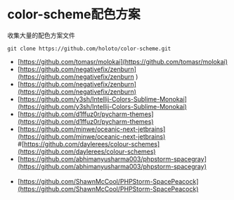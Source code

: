 # color-scheme配色方案
收集大量的配色方案文件

`git clone https://github.com/holoto/color-scheme.git`
+ [https://github.com/tomasr/molokai](https://github.com/tomasr/molokai)<br>
+ [https://github.com/negativefix/zenburn](https://github.com/negativefix/zenburn
)<br>
+ [https://github.com/negativefix/zenburn](https://github.com/negativefix/zenburn)<br>
+ [https://github.com/y3sh/Intellij-Colors-Sublime-Monokai](https://github.com/y3sh/Intellij-Colors-Sublime-Monokai)<br>
+ [https://github.com/d1ffuz0r/pycharm-themes](https://github.com/d1ffuz0r/pycharm-themes)<br>
+ [https://github.com/minwe/oceanic-next-jetbrains](https://github.com/minwe/oceanic-next-jetbrains)<br>
#[https://github.com/daylerees/colour-schemes](https://github.com/daylerees/colour-schemes)<br>
+ [https://github.com/abhimanyusharma003/phpstorm-spacegray](https://github.com/abhimanyusharma003/phpstorm-spacegray)<br><br>
+ [https://github.com/ShawnMcCool/PHPStorm-SpacePeacock](https://github.com/ShawnMcCool/PHPStorm-SpacePeacock)<br>




